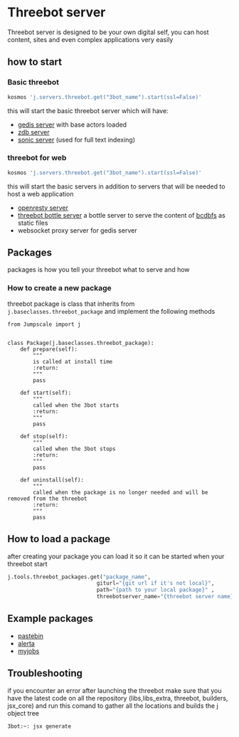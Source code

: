# Threebot server
Threebot server is designed to be your own digital self, you can host content, sites and even complex applications very easily

## how to start
### Basic threebot
```bash
kosmos 'j.servers.threebot.get("3bot_name").start(ssl=False)'
```
this will start the basic threebot server which will have:
- [gedis server](https://github.com/threefoldtech/jumpscaleX_core/blob/master/docs/Gedis/README.md) with base actors loaded
- [zdb server](https://github.com/threefoldtech/0-db/blob/development/README.md)
- [sonic server](https://github.com/valeriansaliou/sonic/blob/master/README.md) (used for full text indexing)

### threebot for web
```bash
kosmos 'j.servers.threebot.get("3bot_name").start(ssl=False)'
```
this will start the basic servers in addition to servers that will be needed to host a web application
- [openresty server](https://github.com/threefoldtech/jumpscaleX_core/blob/master/JumpscaleCore/servers/openresty/README.md)
- [threebot bottle server]() a bottle server to serve the content of [bcdbfs](https://github.com/threefoldtech/jumpscaleX_core/blob/master/JumpscaleCore/sal/bcdbfs/README.md) as static files
- websocket proxy server for gedis server


## Packages
packages is how you tell your threebot what to serve and how

### How to create a new package
threebot package is class that inherits from `j.baseclasses.threebot_package` and implement the following methods
```
from Jumpscale import j


class Package(j.baseclasses.threebot_package):
    def prepare(self):
        """
        is called at install time
        :return:
        """
        pass

    def start(self):
        """
        called when the 3bot starts
        :return:
        """
        pass

    def stop(self):
        """
        called when the 3bot stops
        :return:
        """
        pass

    def uninstall(self):
        """
        called when the package is no longer needed and will be removed from the threebot
        :return:
        """
        pass

```

## How to load a package
after creating your package you can load it so it can be started when your threebot start
```python
j.tools.threebot_packages.get("package_name",
                            giturl="{git url if it's not local}",
                            path="{path to your local package}" ,
                            threebotserver_name="{threebot server name}")
```

## Example packages
- [pastebin](https://github.com/threefoldtech/jumpscaleX_threebot/blob/master/ThreeBotPackages/pastebin/README.md
)
- [alerta](https://github.com/threefoldtech/jumpscaleX_threebot/blob/master/ThreeBotPackages/alerta/README.md)
- [myjobs](https://github.com/threefoldtech/jumpscaleX_threebot/blob/master/ThreeBotPackages/myjobs/README.md)

## Troubleshooting

if you encounter an error after launching the threebot make sure that you have the latest code on all the repository (libs,libs_extra, threebot, builders, jsx_core)
and run this comand to gather all the locations and builds the j object tree
```shell
3bot:~: jsx generate
```
